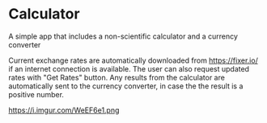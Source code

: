 # Calculator
A simple app that includes a non-scientific calculator and a currency converter 

Current exchange rates are automatically downloaded from https://fixer.io/ if an internet connection is available.
The user can also request updated rates with "Get Rates" button.
Any results from the calculator are automatically sent to the currency converter, in case the the result is a positive number.

https://i.imgur.com/WeEF6e1.png
